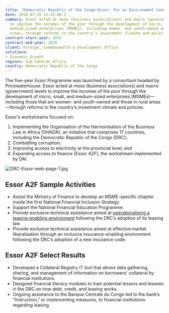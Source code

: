 ```yaml
---
title: 'Democratic Republic of the Congo—Essor: For an Environment Conducive to Investment'
date: 2018-07-25 22:15:00 Z
summary: Essor acted at meso (business associations) and macro (government) levels
  to improve the incomes of the poor through the development of micro, small, and
  medium-sized enterprises (MSMEs), including women- and youth-owned and ones in rural
  areas, through reforms to the country’s investment climate and policies.
contract-start-year: 2015
contract-end-year: 2020
client: Foreign, Commonwealth & Development Office
solutions:
- Economic Growth
regions: Sub-Saharan Africa
country: Democratic Republic of the Congo
---
```


The five-year Essor Programme was launched by a consortium headed by Pricewaterhouse. Essor acted at meso (business associations) and macro (government) levels to improve the incomes of the poor through the development of micro, small, and medium-sized enterprises (MSMEs)—including those that are women- and youth-owned and those in rural areas—through reforms to the country’s investment climate and policies.

Essor’s workstreams focused on:

1. Implementing the Organisation of the Harmonisation of the Business Law in Africa (OHADA), an initiative that comprises 17 countries, including the Democratic Republic of the Congo (DRC);
2. Combatting corruption;
3. Improving access to electricity at the provincial level; and
4. Expanding access to finance (Essor A2F), the workstream implemented by DAI.

![DRC-Essor-web-page-1.jpg](/uploads/DRC-Essor-web-page-1.jpg)

## Essor A2F Sample Activities

* Assist the Ministry of Finance to develop an MSME-specific chapter inside the first National Financial Inclusion Strategy.
* Support the National Financial Education Programme.
* Provide exclusive technical assistance aimed at [operationalising a leasing-enabling environment](http://dai-global-developments.com/articles/dfid-programme-establishes-business-equipment-leasing-in-sub-saharan-africas-largest-country/) following the DRC’s adoption of its leasing law.
* Provide exclusive technical assistance aimed at effective market liberalisation through an inclusive insurance-enabling environment following the DRC’s adoption of a new insurance code.

## Essor A2F Select Results

* Developed a Collateral Registry IT tool that allows data gathering, sharing, and management of information on borrowers' collateral by financial institutions.
* Designed financial literacy modules to train potential lessors and lessees in the DRC on how debt, credit, and leasing works.
* Ongoing assistance to the Banque Centrale du Congo led to the bank’s “Instruction,” or implementing measures, to financial institutions regarding leasing.
